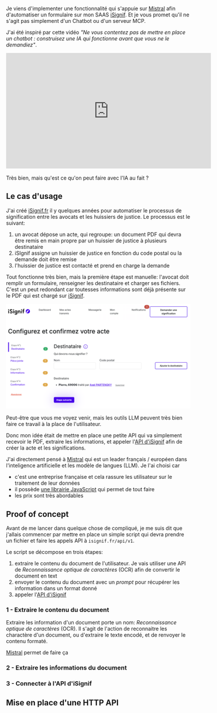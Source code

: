 Je viens d'implementer une fonctionnalité qui s'appuie sur [Mistral][mistral] afin d'automatiser un formulaire sur mon SAAS [iSignif][isignif]. Et je vous promet qu'il ne s'agit pas simplement d'un Chatbot ou d'un serveur MCP.

J'ai été inspiré par cette vidéo _"Ne vous contentez pas de mettre en place un chatbot : construisez une IA qui fonctionne avant que vous ne le demandiez"_.

<iframe width="560" height="315" src="https://www.youtube-nocookie.com/embed/2cEGQEllBGc?si=BJkFXg9Gkv7oWoPL" title="YouTube video player" frameborder="0" allow="accelerometer; autoplay; clipboard-write; encrypted-media; gyroscope; picture-in-picture; web-share" referrerpolicy="strict-origin-when-cross-origin" allowfullscreen></iframe>

Très bien, mais qu'est ce qu'on peut faire avec l'IA au fait ?

## Le cas d'usage

J'ai créé [iSignif.fr](https://isignif.fr) il y quelques années pour automatiser le processus de signification entre les avocats et les huissiers de justice. Le processus est le suivant:

1. un avocat dépose un acte, qui regroupe: un document PDF qui devra être remis en main propre par un huissier de justice à plusieurs destinataire
2. iSIgnif assigne un huissier de justice en fonction du code postal ou la demande doit être remise
3. l'huissier de justice est contacté et prend en charge la demande

Tout fonctionne très bien, mais la première étape est manuelle: l'avocat doit remplir un formulaire, renseigner les destinataire et charger ses fichiers. C'est un peut redondant car toutesses informations sont déjà présente sur le PDF qui est chargé sur [iSignif][isignif].

![Formulaire de création d'un acte sur iSignif](../../../assets/img/blog/isignif-act-new.png)

Peut-être que vous me voyez venir, mais les outils LLM peuvent très bien faire ce travail à la place de l'utilisateur.

Donc mon idée était de mettre en place une petite API qui va simplement recevoir le PDF, extraire les informations, et appeler l'[API d'iSignif][isignifSwagger] afin de créer la acte et les significations.

J'ai directement pensé à [Mistral][mistral] qui est un leader français / européen dans l'inteligence artificielle et les modèle de langues (LLM). Je l'ai choisi car

- c'est une entreprise française et cela rassure les utilisateur sur le traitement de leur données
- il possède [une librairie JavaScript][mistralNpm] qui permet de tout faire
- les prix sont très abordables

## Proof of concept

Avant de me lancer dans quelque chose de compliqué, je me suis dit que j'allais commencer par mettre en place un simple script qui devra prendre un fichier et faire les appels API à `isignif.fr/api/v1`.

Le script se décompose en trois étapes:

1. extraire le contenu du document de l'utilisateur. Je vais utiliser une API de _Reconnaissance optique de caractères_ (OCR) afin de convertir le document en text
2. envoyer le contenu du document avec un _prompt_ pour récupérer les information dans un format donné
3. appeler l'[API d'iSignif][isignifSwagger]

### 1 - Extraire le contenu du document

Extraire les information d'un document porte un nom: _Reconnaissance optique de caractères_ (OCR). Il s'agit de l'action de reconnaitre les charactère d'un document, ou d'extraire le texte encodé, et de renvoyer le contenu formaté.

[Mistral][mistralOcr] permet de faire ça

### 2 - Extraire les informations du document

### 3 - Connecter à l'API d'iSignif

## Mise en place d'une HTTP API

[mistral]: https://mistral.ai
[mistralNpm]: https://www.npmjs.com/package/@mistralai/mistralai
[mistralOcr]: https://docs.mistral.ai/capabilities/document/
[mistralJsonOut]: https://docs.mistral.ai/capabilities/structured-output/json_mode/
[isignif]: https://isignif.fr
[isignifSwagger]: https://isignif.fr/docs/openapi
